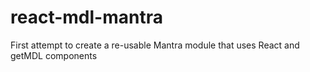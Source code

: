 # react-mdl-mantra
First attempt to create a re-usable Mantra module that uses React and getMDL components

